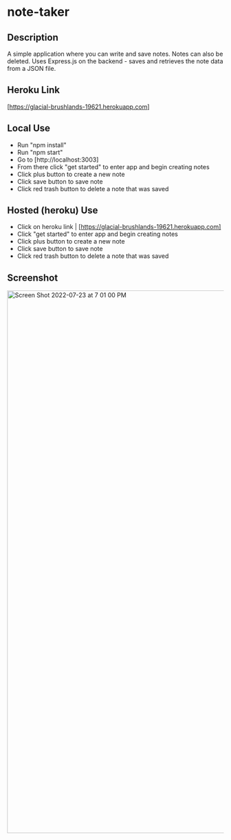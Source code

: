 # note-taker

## Description
A simple application where you can write and save notes. Notes can also be deleted. Uses Express.js on the backend - saves and retrieves the note data from a JSON file. 

## Heroku Link
[https://glacial-brushlands-19621.herokuapp.com]

## Local Use
- Run "npm install"
- Run "npm start"
- Go to [http://localhost:3003]
- From there click "get started" to enter app and begin creating notes
- Click plus button to create a new note
- Click save button to save note
- Click red trash button to delete a note that was saved

## Hosted (heroku) Use
- Click on heroku link | [https://glacial-brushlands-19621.herokuapp.com]
- Click "get started" to enter app and begin creating notes 
- Click plus button to create a new note
- Click save button to save note
- Click red trash button to delete a note that was saved

## Screenshot
<img width="1262" alt="Screen Shot 2022-07-23 at 7 01 00 PM" src="https://user-images.githubusercontent.com/104178313/180627338-b8673a3d-f1ad-4fb8-bba3-4bc83163fdae.png">

